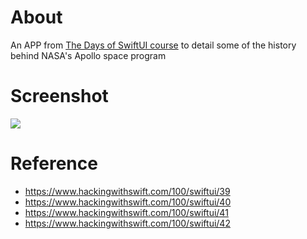 # About

An APP from [The Days of SwiftUI course](https://www.hackingwithswift.com/100/swiftui) to detail some of the history behind NASA's Apollo space program

# Screenshot

![](./img/moonshot_v2.gif)


# Reference

- https://www.hackingwithswift.com/100/swiftui/39
- https://www.hackingwithswift.com/100/swiftui/40
- https://www.hackingwithswift.com/100/swiftui/41
- https://www.hackingwithswift.com/100/swiftui/42
